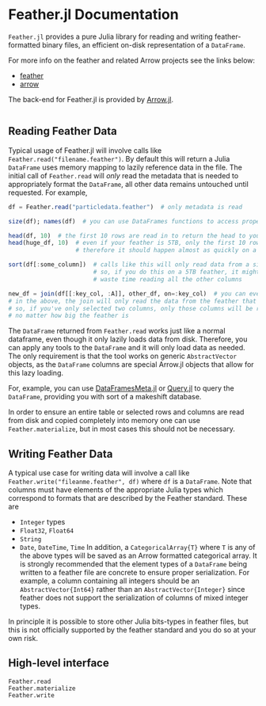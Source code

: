 # Feather.jl Documentation

`Feather.jl` provides a pure Julia library for reading and writing feather-formatted binary files, an efficient on-disk representation of a `DataFrame`.

For more info on the feather and related Arrow projects see the links below:

* [feather](https://github.com/wesm/feather)
* [arrow](https://arrow.apache.org/)

The back-end for Feather.jl is provided by [Arrow.jl](https://github.com/ExpandingMan/Arrow.jl).

```@contents
```

## Reading Feather Data
Typical usage of Feather.jl will involve calls like `Feather.read("filename.feather")`.  By default this will return a Julia `DataFrame` uses memory mapping to
lazily reference data in the file.  The initial call of `Feather.read` will *only* read the metadata that is needed to appropriately format the `DataFrame`, all
other data remains untouched until requested.  For example,
```julia
df = Feather.read("particledata.feather")  # only metadata is read

size(df); names(df)  # you can use DataFrames functions to access properties of your feather

head(df, 10)  # the first 10 rows are read in to return the head to you.
head(huge_df, 10)  # even if your feather is 5TB, only the first 10 rows will be loaded
                   # therefore it should happen almost as quickly on a 5TB table as a 5MB one

sort(df[:some_column])  # calls like this will only read data from a single column
                        # so, if you do this on a 5TB feather, it might take a while, but it won't
                        # waste time reading all the other columns

new_df = join(df[[:key_col, :A]], other_df, on=:key_col)  # you can even do complex operations like joins
# in the above, the join will only read the data from the feather that it needs
# so, if you've only selected two columns, only those columns will be read from disk
# no matter how big the feather is
```
The `DataFrame` returned from `Feather.read` works just like a normal dataframe, even though it only lazily loads data from disk.  Therefore, you can apply any
tools to the `DataFrame` and it will only load data as needed.  The only requirement is that the tool works on generic `AbstractVector` objects, as the
`DataFrame` columns are special Arrow.jl objects that allow for this lazy loading.

For, example, you can use [DataFramesMeta.jl](https://github.com/JuliaStats/DataFramesMeta.jl) or [Query.jl](https://github.com/davidanthoff/Query.jl) to query
the `DataFrame`, providing you with sort of a makeshift database.

In order to ensure an entire table or selected rows and columns are read from disk and copied completely into memory one can use `Feather.materialize`, but in
most cases this should not be necessary.


## Writing Feather Data
A typical use case for writing data will involve a call like `Feather.write("fileanme.feather", df)` where `df` is a `DataFrame`.  Note that columns must have
elements of the appropriate Julia types which correspond to formats that are described by the Feather standard.  These are
- `Integer` types
- `Float32`, `Float64`
- `String`
- `Date`, `DateTime`, `Time`
In addition, a `CategoricalArray{T}` where `T` is any of the above types will be saved as an Arrow formatted categorical array.  It is strongly recommended that
the element types of a `DataFrame` being written to a feather file are concrete to ensure proper serialization.  For example, a column containing all integers
should be an `AbstractVector{Int64}` rather than an `AbstractVector{Integer}` since feather does not support the serialization of columns of mixed integer
types.

In principle it is possible to store other Julia bits-types in feather files, but this is not officially supported by the feather standard and you do so at your
own risk.


## High-level interface
```@docs
Feather.read
Feather.materialize
Feather.write
```
